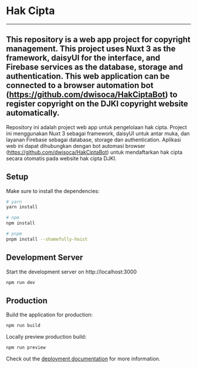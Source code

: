 # Hak Cipta 
---
This repository is a web app project for copyright management. This project uses Nuxt 3 as the framework, daisyUI for the interface, and Firebase services as the database, storage and authentication. This web application can be connected to a browser automation bot (https://github.com/dwisoca/HakCiptaBot) to register copyright on the DJKI copyright website automatically.
---
Repository ini adalah project web app untuk pengelolaan hak cipta. Project ini menggunakan Nuxt 3 sebagai framework, daisyUI untuk antar muka, dan layanan Firebase sebagai database, storage dan authentication. Aplikasi web ini dapat dihubungkan dengan bot automasi browser (https://github.com/dwisoca/HakCiptaBot) untuk mendaftarkan hak cipta secara otomatis pada website hak cipta DJKI.

## Setup

Make sure to install the dependencies:

```bash
# yarn
yarn install

# npm
npm install

# pnpm
pnpm install --shamefully-hoist
```

## Development Server

Start the development server on http://localhost:3000

```bash
npm run dev
```

## Production

Build the application for production:

```bash
npm run build
```

Locally preview production build:

```bash
npm run preview
```

Check out the [deployment documentation](https://nuxt.com/docs/getting-started/deployment) for more information.
